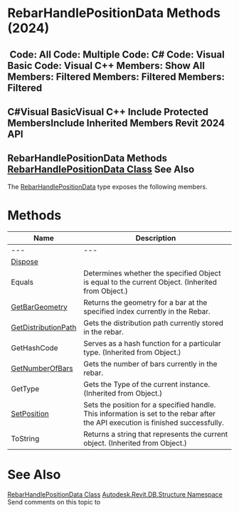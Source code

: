 # RebarHandlePositionData Methods (2024)

﻿
 Code: All Code: Multiple Code: C# Code: Visual Basic Code: Visual C++  Members: Show All Members: Filtered Members: Filtered Members: Filtered   
---  
C#Visual BasicVisual C++
Include Protected MembersInclude Inherited Members
Revit 2024 API  
---  
RebarHandlePositionData Methods  
[RebarHandlePositionData Class](de2e3a20-4203-f6bd-8166-a0d3a973d16b.md "RebarHandlePositionData Class") See Also  
---  
The [RebarHandlePositionData](de2e3a20-4203-f6bd-8166-a0d3a973d16b.md "RebarHandlePositionData Class") type exposes the following members.
# Methods
| Name | Description |
| --- | --- |
| --- | --- | --- |
| [Dispose](4460aa20-2e35-e7c3-686d-97ec21a64871.md "Dispose Method") |
| Equals | Determines whether the specified Object is equal to the current Object. (Inherited from Object.) |
| [GetBarGeometry](9486bba5-4657-637c-41e9-7337ca8e6a7c.md "GetBarGeometry Method") | Returns the geometry for a bar at the specified index currently in the Rebar. |
| [GetDistributionPath](c09f23dd-cb6f-e2b4-b63e-1620d65cb3c5.md "GetDistributionPath Method") | Gets the distribution path currently stored in the rebar. |
| GetHashCode | Serves as a hash function for a particular type.  (Inherited from Object.) |
| [GetNumberOfBars](f6f1acfa-c7b8-bda2-1994-f1475601c75f.md "GetNumberOfBars Method") | Gets the number of bars currently in the rebar. |
| GetType | Gets the Type of the current instance. (Inherited from Object.) |
| [SetPosition](690efb38-6607-4509-d8f5-6c7fd853c9f5.md "SetPosition Method") | Sets the position for a specified handle. This information is set to the rebar after the API execution is finished successfully. |
| ToString | Returns a string that represents the current object. (Inherited from Object.) |

# See Also
[RebarHandlePositionData Class](de2e3a20-4203-f6bd-8166-a0d3a973d16b.md "RebarHandlePositionData Class")
[Autodesk.Revit.DB.Structure Namespace](d586b341-f687-9d90-e96d-255806b7d4fc.md "Autodesk.Revit.DB.Structure Namespace")
Send comments on this topic to 